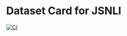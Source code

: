 # Dataset Card for JSNLI

[![CI](https://github.com/shunk031/huggingface-datasets_jsnli/actions/workflows/ci.yaml/badge.svg)](https://github.com/shunk031/huggingface-datasets_jsnli/actions/workflows/ci.yaml)
